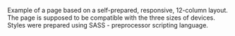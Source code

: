 Example of a page based on a self-prepared, responsive, 12-column layout. The page is supposed to be compatible with the three sizes of devices. Styles were prepared using SASS - preprocessor scripting language.
